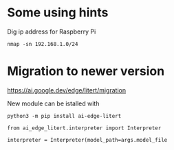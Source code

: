 

# Some using hints
Dig ip address for Raspberry Pi

`nmap -sn 192.168.1.0/24`

# Migration to newer version

https://ai.google.dev/edge/litert/migration

New module can be istalled with

`python3 -m pip install ai-edge-litert`

`from ai_edge_litert.interpreter import Interpreter`

`interpreter = Interpreter(model_path=args.model_file`
